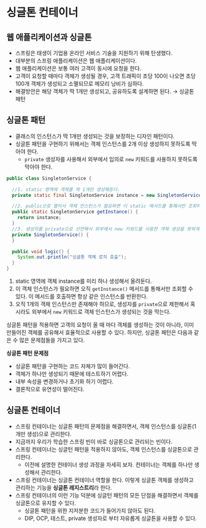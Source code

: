 # 싱글톤 컨테이너

## 웹 애플리케이션과 싱글톤

* 스프링은 태생이 기업용 온라인 서비스 기술을 지원하기 위해 탄생했다.
* 대부분의 스프링 애플리케이션은 웹 애플리케이션이다.
* 웹 애플리케이션은 보통 여러 고객이 동시에 요청을 한다.
* 고객이 요청할 때마다 객체가 생성될 경우, 고객 트래픽이 초당 100이 나오면 초당 100개 객체가 생성되고 소멸되므로 메모리 낭비가 심하다.
* 해결방안은 해당 객체가 딱 1개만 생성되고, 공유하도록 설계하면 된다. → 싱글톤 패턴

## 싱글톤 패턴

* 클래스의 인스턴스가 딱 1개만 생성되는 것을 보장하는 디자인 패턴이다.
* 싱글톤 패턴을 구현하기 위해서는 객체 인스턴스를 2개 이상 생성하지 못하도록 막아야 한다.
  * `private` 생성자를 사용해서 외부에서 임의로 `new` 키워드를 사용하지 못하도록 막아야 한다.

```java
public class SingletonService {

  //1. static 영역에 객체를 딱 1개만 생성해둔다.
  private static final SingletonService instance = new SingletonService();

  //2. public으로 열어서 객체 인스턴스가 필요하면 이 static 메서드를 통해서만 조회하도록 허용한다.
  public static SingletonService getInstance() {
    return instance;
  }
  //3. 생성자를 private으로 선언해서 외부에서 new 키워드를 사용한 객체 생성을 못하게 막는다.
  private SingletonService() {
  }

  public void logic() {
    System.out.println("싱글톤 객체 로직 호출");
  }
}
```

1. static 영역에 객체 instance를 미리 하나 생성해서 올려둔다.
2. 이 객체 인스턴스가 필요하면 오직 `getInstance()` 메서드를 통해서만 조회할 수 있다. 이 메서드를 호출하면 항상 같은 인스턴스를 반환한다.
3. 오직 1개의 객체 인스턴스만 존재해야 하므로, 생성자를 `private`으로 제한해서 혹시라도 외부에서 `new` 키워드로 객체 인스턴스가 생성되는 것을 막는다.

싱글톤 패턴을 적용하면 고객의 요청이 올 때 마다 객체를 생성하는 것이 아니라, 이미 만들어진 객체를 공유해서 효율적으로 사용할 수 있다.
하지만, 싱글톤 패턴은 다음과 같은 수 많은 문제점들을 가지고 있다.

**싱글톤 패턴 문제점**
  * 싱글톤 패턴을 구현하는 코드 자체가 많이 들어간다.
  * 객체가 하나만 생성되기 때문에 테스트하기 어렵다.
  * 내부 속성을 변경하거나 초기화 하기 어렵다.
  * 결론적으로 유연성이 떨어진다.

## 싱글톤 컨테이너

* 스프링 컨테이너는 싱글톤 패턴의 문제점을 해결하면서, 객체 인스턴스를 싱글톤(1개만 생성)으로 관리한다.
* 지금까지 우리가 학습한 스프링 빈이 바로 싱글톤으로 관리되는 빈이다.
* 스프링 컨테이너는 싱글턴 패턴을 적용하지 않아도, 객체 인스턴스를 싱글톤으로 관리한다.
  * 이전에 설명한 컨테이너 생성 과정을 자세히 보자. 컨테이너는 객체를 하나만 생성해서 관리한다.
* 스프링 컨테이너는 싱글톤 컨테이너 역할을 한다. 이렇게 싱글톤 객체를 생성하고 관리하는 기능을 **싱글톤 레지스트리**라 한다.
* 스프링 컨테이너의 이런 기능 덕분에 싱글턴 패턴의 모든 단점을 해결하면서 객체를 싱글톤으로 유지할 수 있다.
  * 싱글톤 패턴을 위한 지저분한 코드가 들어가지 않아도 된다.
  * DIP, OCP, 테스트, private 생성자로 부터 자유롭게 싱글톤을 사용할 수 있다.  